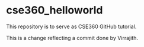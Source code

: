 # cse360_helloworld
This repository is to serve as CSE360 GitHub tutorial.

This is a change reflecting a commit done by Virrajith.

